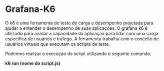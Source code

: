 # Grafana-K6

O k6 é uma ferramenta de teste de carga e desempenho projetada para ajudar a entender o desempenho de suas aplicações.
O grafana k6 é utilizado para avaliar a capacidade da aplicação para lidar com uma carga especifica de usuários e trafego.
A ferramenta trabalha com o conceito de usuários virtuais que executam os scripts de teste.

Podemos realizar a execução do script utilizando o seguinte comando.

**k6 run (nome do script.js)**
